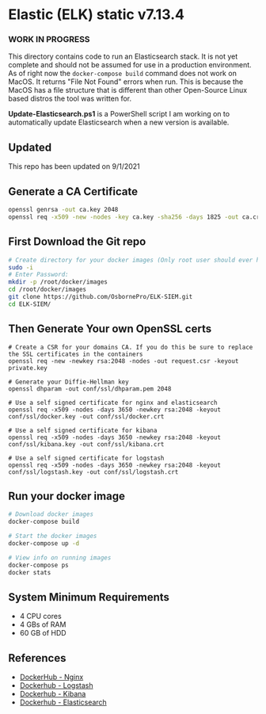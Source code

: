 # Elastic (ELK) static v7.13.4
### WORK IN PROGRESS
This directory contains code to run an Elasticsearch stack. It is not yet complete and should not be assumed for use in a production environment. As of right now the ```docker-compose build``` command does not work on MacOS. It returns "File Not Found" errors when run. This is because the MacOS has a file structure that is different than other Open-Source Linux based distros the tool was written for.

**Update-Elasticsearch.ps1** is a PowerShell script I am working on to automatically update Elasticsearch when a new version is available.

## Updated
This repo has been updated on 9/1/2021

## Generate a CA Certificate
```bash
openssl genrsa -out ca.key 2048
openssl req -x509 -new -nodes -key ca.key -sha256 -days 1825 -out ca.crt
```

## First Download the Git repo
```bash
# Create directory for your docker images (Only root user should ever have permissions to run docker)
sudo -i
# Enter Password:
mkdir -p /root/docker/images
cd /root/docker/images
git clone https://github.com/OsbornePro/ELK-SIEM.git
cd ELK-SIEM/
```

## Then Generate Your own OpenSSL certs
```
# Create a CSR for your domains CA. If you do this be sure to replace the SSL certificates in the containers
openssl req -new -newkey rsa:2048 -nodes -out request.csr -keyout private.key

# Generate your Diffie-Hellman key
openssl dhparam -out conf/ssl/dhparam.pem 2048

# Use a self signed certificate for nginx and elasticsearch
openssl req -x509 -nodes -days 3650 -newkey rsa:2048 -keyout conf/ssl/docker.key -out conf/ssl/docker.crt

# Use a self signed certificate for kibana
openssl req -x509 -nodes -days 3650 -newkey rsa:2048 -keyout conf/ssl/kibana.key -out conf/ssl/kibana.crt

# Use a self signed certificate for logstash
openssl req -x509 -nodes -days 3650 -newkey rsa:2048 -keyout conf/ssl/logstash.key -out conf/ssl/logstash.crt
```

## Run your docker image
```bash
# Download docker images
docker-compose build

# Start the docker images
docker-compose up -d

# View info on running images
docker-compose ps
docker stats
```

## System Minimum Requirements
- 4 CPU cores
- 4 GBs of RAM
- 60 GB of HDD


## References
- [DockerHub - Nginx](https://hub.docker.com/_/nginx?tab=tags)
- [Dockerhub - Logstash](https://hub.docker.com/_/logstash)
- [Dockerhub - Kibana](https://hub.docker.com/_/kibana)
- [Dockerhub - Elasticsearch](https://hub.docker.com/_/elasticsearch)
